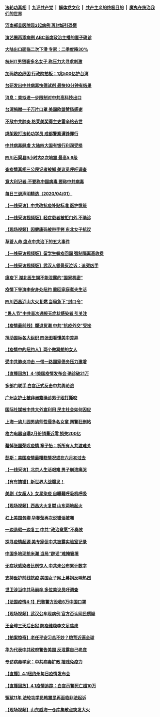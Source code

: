 

####  [法轮功真相](../../../../basic/blob/master/README.md?t=04021830) &nbsp;|&nbsp; [九评共产党](../../../../9ping.md/blob/master/README.md?t=04021830) &nbsp;|&nbsp; [解体党文化](../../../../jtdwh.md/blob/master/README.md?t=04021830)  &nbsp;|&nbsp; [共产主义的终极目的](../../../../gczydzjmd.md/blob/master/README.md?t=04021830) &nbsp;|&nbsp; [魔鬼在统治我们的世界](../../../../mgztzwmdsj.md/blob/master/README.md?t=04021830) 

#### [河南郏县医院现3起病例 再封城引恐慌](../pages/nsc413/n11997009.md?t=04021830) 

#### [演艺圈再添病例 ABC首席政治主播的妻子确诊](../pages/nsc413/n11997713.md?t=04021830) 


#### [大陆出口面临二次下滑 专家：二季度降30%](../pages/nsc413/n11997019.md?t=04021830) 

#### [杭州IT男猥亵多名女子 称压力大寻求刺激](../pages/nsc413/n11997539.md?t=04021830) 

#### [加码防疫纾困 行政院拍板：1兆500亿护台湾](../pages/nsc413/n11997251.md?t=04021830) 

#### [台研发出中共病毒快筛试剂 最快10分钟有结果](../pages/nsc413/n11997349.md?t=04021830) 

#### [消息：美拟进一步限制对中共高科技出口](../pages/nsc413/n11996942.md?t=04021830) 

#### [台湾捐赠一千万片口罩 美国欧盟赞扬感谢](../pages/nsc413/n11997005.md?t=04021830) 

#### [不敌中共肺炎 格莱美奖得主史雷辛格去世](../pages/nsc413/n11997037.md?t=04021830) 

#### [绑架殴打法轮功学员 成都警察谭铮罪行](../pages/nsc413/n11994819.md?t=04021830) 

#### [中共病毒肆虐 大陆四大国有银行利润受损](../pages/nsc413/n11996651.md?t=04021830) 

#### [四川石渠县9小时内2次地震 最高5.6级](../pages/nsc413/n11996954.md?t=04021830) 

#### [查疫情真相三公民记者被抓 美议员呼吁调查](../pages/nsc413/n11996846.md?t=04021830) 

#### [意大利记者:不要称中国病毒 要称中共病毒](../pages/nsc413/n11996335.md?t=04021830) 

#### [每日三退声明精选（2020/04/01）](../pages/nsc413/n11996860.md?t=04021830) 

#### [【一线采访】中共改抗疫补贴标准 医护愤怒](../pages/nsc413/n11996152.md?t=04021830) 

#### [【一线采访视频版】轻症患者被拒门外 不确诊](../pages/nsc413/n11996021.md?t=04021830) 

#### [【现场视频】因健康码被带手铐 东北女子抗议](../pages/nsc413/n11996572.md?t=04021830) 

#### [草菅人命 盘点中共治下的五大事件](../pages/nsc413/n11996244.md?t=04021830) 

#### [【一线采访视频版】留学生躲疫回国 强制隔离高收费](../pages/nsc413/n11995872.md?t=04021830) 

#### [【一线采访视频版】武汉人领骨灰泣诉：追究凶手](../pages/nsc413/n11996080.md?t=04021830) 

#### [瘟疫下 湖北医生揭不能泄露的“国家机密”](../pages/nsc413/n11992282.md?t=04021830) 

#### [疫情下导演李安身处纽约 重回家庭煮夫生活](../pages/nsc413/n11996094.md?t=04021830) 

#### [四川西昌泸山大火复燃 当局急下“封口令”](../pages/nsc413/n11996402.md?t=04021830) 

#### [“愚人节”中共首次通报无症状感染者 引关注](../pages/nsc413/n11995921.md?t=04021830) 

#### [【疫情最前线】爆退货潮 中共“抗疫外交”受挫](../pages/nsc413/n11996518.md?t=04021830) 

#### [捐助国际各大组织 四张图看懂美中差异](../pages/nsc413/n11996177.md?t=04021830) 

#### [【疫情中的纽约人】两个做冥想的女人](../pages/nsc413/n11995980.md?t=04021830) 

#### [受中共肺炎冲击 一带一路国家债务压力激增](../pages/nsc413/n11996256.md?t=04021830) 

#### [【直播回放】4·1美国疫情发布会 确诊破21万](../pages/nsc413/n11996100.md?t=04021830) 

#### [多部门联手 白宫正式反击中共舆论战](../pages/nsc413/n11996230.md?t=04021830) 

#### [广州女护士被非洲籍确诊男子殴打撕咬](../pages/nsc413/n11996121.md?t=04021830) 

#### [国际社媒被中共大外宣利用 民主社会如何因应](../pages/nsc413/n11996061.md?t=04021830) 

#### [上海一幼儿园男幼师性侵多名女童 网警狂删帖](../pages/nsc413/n11995864.md?t=04021830) 

#### [格力电器自曝2月份销量近零 损失200亿](../pages/nsc413/n11996089.md?t=04021830) 

#### [藉悼张国荣叹疫情 章子怡：祈所有人共渡难关](../pages/nsc413/n11995835.md?t=04021830) 

#### [彭斯：美国疫情最糟糕情况或在六月初过去](../pages/nsc413/n11995999.md?t=04021830) 

#### [【一线采访】北京人生活艰难 男子崩溃痛哭](../pages/nsc413/n11995724.md?t=04021830) 

#### [【有冇搞错】新世界大战爆发！](../pages/nsc413/n11996002.md?t=04021830) 

#### [美剧《女超人》女星染疫 自曝藉呼吸机呼吸](../pages/nsc413/n11995498.md?t=04021830) 

#### [【现场视频】西昌大火复燃 山东两地起火](../pages/nsc413/n11995855.md?t=04021830) 

#### [杠上美国务卿 华春莹再次说错话被嘲](../pages/nsc413/n11995429.md?t=04021830) 

#### [一边造假一边复工 中共“政治意愿”不奏效](../pages/nsc413/n11995492.md?t=04021830) 

#### [探寻疫情起源 美专家促中共披露实验室记录](../pages/nsc413/n11995589.md?t=04021830) 

#### [中国多地现抢米潮 当局“辟谣”难掩窘境](../pages/nsc413/n11995606.md?t=04021830) 

#### [无症状感染者比例惊人 中共未公布累计数字](../pages/nsc413/n11995452.md?t=04021830) 

#### [支持医护前线抗疫 美国女子网上募捐反响热烈](../pages/nsc413/n11995262.md?t=04021830) 

#### [世卫涉当中共马前卒 多位美议员吁调查](../pages/nsc413/n11995407.md?t=04021830) 

#### [【法国疫情4·1】巴黎警方没收6万中国口罩](../pages/nsc413/n11995165.md?t=04021830) 

#### [【现场视频】武汉公车现病例 官方否认网民质疑](../pages/nsc413/n11994947.md?t=04021830) 

#### [王全璋三天后出狱 防疫维稳李文足焦虑](../pages/nsc413/n11994951.md?t=04021830) 

#### [【拍案惊奇】老任平安习总不妙？粮荒近逼全球](../pages/nsc413/n11993872.md?t=04021830) 

#### [华为代表中共政府警告美国 反泄露自己老底](../pages/nsc413/n11995316.md?t=04021830) 

#### [专访病毒学家：中共病毒扩散 摧残免疫力](../pages/nsc413/n11995153.md?t=04021830) 

#### [【直播】4.1纽约州每日疫情发布会](../pages/nsc413/n11995327.md?t=04021830) 


#### [【直播回放】4.1疫情追踪：白宫示警死亡超10万](../pages/nsc413/n11994898.md?t=04021830) 

#### [冤狱11年 法轮功学员韩震昆再面临非法起诉](../pages/nsc413/n11992325.md?t=04021830) 

#### [【现场视频】山东威海一仓库集散点突发大火](../pages/nsc413/n11994825.md?t=04021830) 

